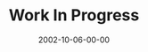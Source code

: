 ---
layout: message
category: message
series: "The Art of Growth"
title: "Work In Progress"
date: 2002-10-06-00-00
message_id: 261
audio: "http://s3.amazonaws.com/crossroadsaudiomessages/Work%20In%20Progress.mp3"
audio-duration: "41:31"
explicit: false
---